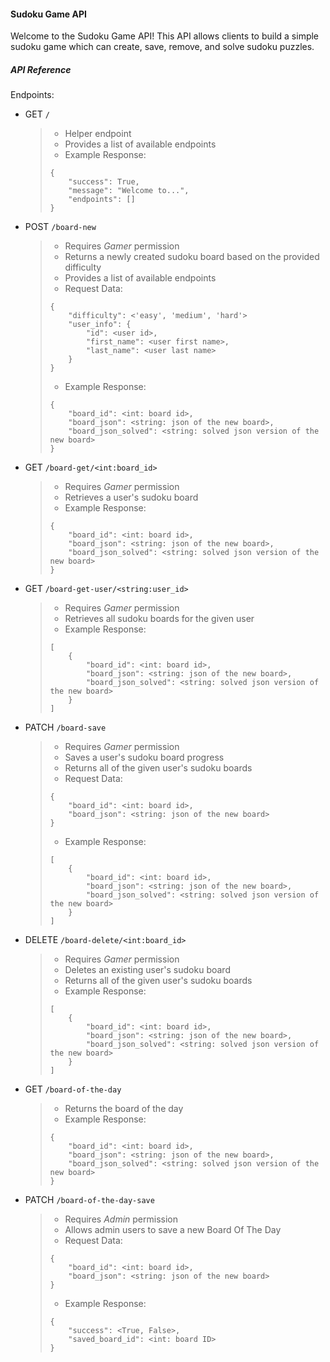 #### Sudoku Game API
Welcome to the Sudoku Game API! This API allows clients to build a simple sudoku game which can create, save, remove, and solve sudoku puzzles.

##### API Reference

Endpoints:



* GET `/`
    > * Helper endpoint
    > * Provides a list of available endpoints
    > * Example Response:
    > ```
    > {
    >     "success": True,
    >     "message": "Welcome to...",
    >     "endpoints": []
    > }
    > ```

* POST `/board-new`
    > * Requires *Gamer* permission
    > * Returns a newly created sudoku board based on the provided difficulty
    > * Provides a list of available endpoints
    > * Request Data:
    > ```
    > {
    >     "difficulty": <'easy', 'medium', 'hard'>
    >     "user_info": {
    >         "id": <user id>,
    >         "first_name": <user first name>,
    >         "last_name": <user last name>
    >     }
    > }
    > ```
    > * Example Response:
    > ```
    > {
    >     "board_id": <int: board id>,
    >     "board_json": <string: json of the new board>,
    >     "board_json_solved": <string: solved json version of the new board>
    > }
    > ```

* GET `/board-get/<int:board_id>`
    > * Requires *Gamer* permission
    > * Retrieves a user's sudoku board
    > * Example Response:
    > ```
    > {
    >     "board_id": <int: board id>,
    >     "board_json": <string: json of the new board>,
    >     "board_json_solved": <string: solved json version of the new board>
    > }
    > ```

* GET `/board-get-user/<string:user_id>`
    > * Requires *Gamer* permission
    > * Retrieves all sudoku boards for the given user
    > * Example Response:
    > ```
    > [
    >     {
    >         "board_id": <int: board id>,
    >         "board_json": <string: json of the new board>,
    >         "board_json_solved": <string: solved json version of the new board>
    >     }
    > ]
    > ```

* PATCH `/board-save`
    > * Requires *Gamer* permission
    > * Saves a user's sudoku board progress
    > * Returns all of the given user's sudoku boards
    > * Request Data:
    > ```
    > {
    >     "board_id": <int: board id>,
    >     "board_json": <string: json of the new board>
    > }
    > ```
    > * Example Response:
    > ```
    > [
    >     {
    >         "board_id": <int: board id>,
    >         "board_json": <string: json of the new board>,
    >         "board_json_solved": <string: solved json version of the new board>
    >     }
    > ]
    > ```

* DELETE `/board-delete/<int:board_id>`
    > * Requires *Gamer* permission
    > * Deletes an existing user's sudoku board
    > * Returns all of the given user's sudoku boards
    > * Example Response:
    > ```
    > [
    >     {
    >         "board_id": <int: board id>,
    >         "board_json": <string: json of the new board>,
    >         "board_json_solved": <string: solved json version of the new board>
    >     }
    > ]
    > ```

* GET `/board-of-the-day`
    > * Returns the board of the day
    > * Example Response:
    > ```
    > {
    >     "board_id": <int: board id>,
    >     "board_json": <string: json of the new board>,
    >     "board_json_solved": <string: solved json version of the new board>
    > }
    > ```

* PATCH `/board-of-the-day-save`
    > * Requires *Admin* permission
    > * Allows admin users to save a new Board Of The Day
    > * Request Data:
    > ```
    > {
    >     "board_id": <int: board id>,
    >     "board_json": <string: json of the new board>
    > }
    > ```
    > * Example Response:
    > ```
    > {
    >     "success": <True, False>,
    >     "saved_board_id": <int: board ID>
    > }
    > ```
